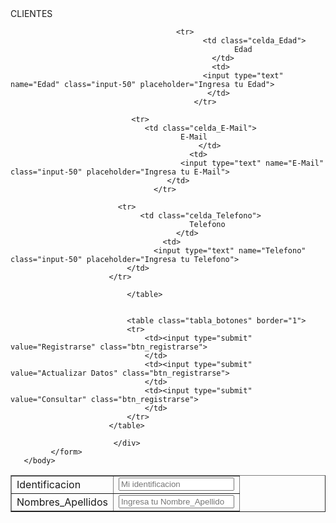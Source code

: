 
<html>
  <head>
    <title> Registro de Clientes </title> 
    <link href="estilosformularios.css" rel="stylesheet type="text/css"/>
  </head>
       <body>
            <form action=" " method="post" class="form_clientes"
                  <h2 class="titulo_form_clientes"> CLIENTES </h2> 
                         <div class="contenedor_input">
                            <table class="tabla_clientes" border="1">
                                <tr>
                                <td class="celda_IdentificacionClientes"> 
                                  Identificacion
                                 </td>
                                 <td>
                                   <input type="text" name="Identificacion" class="input-50" placeholder="Mi identificacion">
                                 <tr>
                                    <td class="celda_Nombre_Apellido">
                                           Nombres_Apellidos  
                                         </td>
                                            <td>
                                      <input type="text" name="Nombre_Apellido" class="input-50" placeholder="Ingresa tu Nombre_Apellido">
                                      </td>
                                    </tr>   
                            
                                         <tr>
                                               <td class="celda_Edad">
                                                      Edad  
                                                 </td>
                                                 <td>
                                               <input type="text" name="Edad" class="input-50" placeholder="Ingresa tu Edad">
                                                </td>
                                             </tr> 
                            
                               <tr>
                                  <td class="celda_E-Mail">
                                          E-Mail 
                                              </td>
                                            <td>
                                          <input type="text" name="E-Mail" class="input-50" placeholder="Ingresa tu E-Mail">
                                       </td>
                                    </tr>    
                            
                            <tr>
                                 <td class="celda_Telefono">
                                            Telefono  
                                         </td>
                                      <td>
                                    <input type="text" name="Telefono" class="input-50" placeholder="Ingresa tu Telefono">
                              </td>
                          </tr>  
                              
                              </table>
                              
                              
                              <table class="tabla_botones" border="1">
                              <tr>
                                  <td><input type="submit" value="Registrarse" class="btn_registrarse">
                                  </td>
                                  <td><input type="submit" value="Actualizar Datos" class="btn_registrarse">
                                  </td>
                                  <td><input type="submit" value="Consultar" class="btn_registrarse">
                                  </td>
                              </tr>
                          </table>
                           
                           </div>
             </form>
       </body>
  </html>

